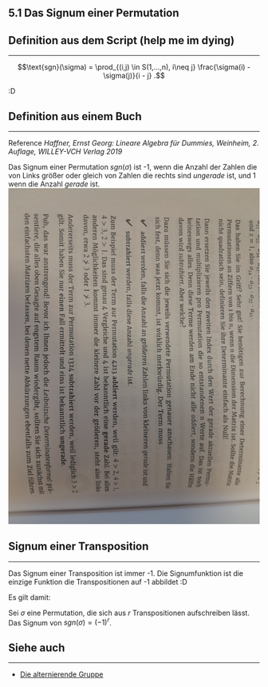 ## 5.1 Das Signum einer Permutation

## Definition aus dem Script (help me im dying)

***

$$\text{sgn}(\sigma) = \prod_{(i,j) \in S(1,…,n), i\neq j} \frac{\sigma(i) - \sigma(j)}{i - j} .$$

:D

## Definition aus einem Buch

***

Reference *Haffner, Ernst Georg: Lineare Algebra für Dummies, Weinheim, 2. Auflage, WILLEY-VCH Verlag 2019*

Das Signum einer Permutation $sgn(\sigma)$ ist -1, wenn die Anzahl der Zahlen die von Links größer oder gleich von Zahlen die rechts sind *ungerade* ist, und 1 wenn die Anzahl *gerade* ist.![](<20240302_143418.jpg>)

## Signum einer Transposition

***

Das Signum einer Transposition ist immer -1. Die Signumfunktion ist die einzige Funktion die Transpositionen auf -1 abbildet :D

Es gilt damit:

Sei $\sigma$ eine Permutation, die sich aus $r$ Transpositionen aufschreiben lässt. Das Signum von $sgn(\sigma)=(-1)^r$.

## Siehe auch

***

* [Die alternierende Gruppe](</5. Endomorphismen/5.1 Das Signum einer Permutation/Die alternierende Gruppe.md>)

<!--ID: 1709389609415-->

